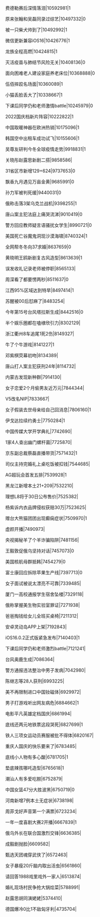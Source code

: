 费德勒赛后深情落泪|10592981|1

原来张翰和吴磊同录过综艺|10497332|0

被一只柴犬帅到了|10492992|1

微信更新兼容iOS16|10426776|1

龙族全程高燃|10424815|1

灭活疫苗与肺结节风险无关|10408136|0

面向困难老人建设家庭养老床位|10368888|0

伍佰摔跤名场面|10360089|1

小猫丢脸丢大了|10338667|1

下课后同学仍和老师激情battle|10245979|0

2022国庆档新片阵容|10222822|1

中国取暖神器在欧洲热销|10175096|1

韩国空中出租车成功试飞|10155606|1

吴尊友研判今冬全球疫情走势|9918831|1

关晓彤赵露思新剧二搭|9858586|

31省区市新增129+624|9737653|0

飘香九月遇见万亩金黄|9685991|0

孙力军被判死缓|9440031|0

俄称击落3架乌克兰战机|9398255|1

唐山案主犯法庭上痛哭流涕|9010419|0

警方回应教师疑言语骚扰女学生|8990721|0

美国死亡谷魔鬼洞现沙漠海啸|8740324|1

全网帮冬冬向37求婚|8637659|0

黄晓明王鸥新剧复古风造型|8613639|1

误发收礼记录老师被停职|8565133|

周深看了都要愣两秒|8511637|0

江西95%区域达到特旱|8497414|1

苏醒被00后怼麻了|8483254|

今年第15号台风塔拉斯生成|8442516|0

半个娱乐圈都在嗑棣欣引力|8302129|

浙江衢州8车追尾1死2伤|8149327|

牛了个牛游戏|8141227|1

邓紫棋荧幕初吻|8134389|

唐山打人案主犯获刑24年|8114732|

内蒙古发现新种群|7914130|

女子恋爱2个月偷男友近万元|7844344|

V5改名NIP|7833667|

女子假装去世母亲给自己回消息|7806160|1

伊戈达拉续约勇士|7750284|1

中国传媒大学开学典礼|7742690|

1家4人查出幽门螺杆菌|7725870|

京东副总裁蔡磊直播带货|7571432|1

司仪主持完婚礼上桌吃饭被扣钱|7544685|

AG超玩会首发五排|7539928|1

黑龙江新增本土21+209|7532210|

理想L8将于30日公布售价|7525382|

杨紫诉内衣品牌侵权获赔30万|7523625|

赠台大熊猫团团出现癫痫症状|7509970|1

虚颜开播|7490973|

央视揭秘羊了个羊诈骗陷阱|7481156|

王毅敦促俄乌坚持对话|7457073|0

美国核航母群抵韩|7454279|0

富士康回应拆除苹果生产线|7397713|0

女子面试被说太漂亮不可靠|7339485|

厦门一高校通报学生宿舍坠楼|7329118|

俄称掌握美生物实验室罪证|7271938|

爸爸掏钱给女儿全班买桌椅|7211312|

安卓灵动岛APP上架|7192843|

iOS16.0.2正式版紧急发布|7140403|1

下课后同学仍和老师激烈battle|7121241|

台风奥鹿生成|7086364|

警方通报违法整治中男子发病|7042980|

陈继志等28人获刑|6993225|

美不再限制进口中国钕磁体|6929972|

男子打游戏听出网友病危|6884662|1

电影平凡英雄定档国庆|6861994|

底线还两元地铁票这段哭死|6827699|1

铁人三项女运动员赛服被批不得体|6820167|

重庆人国庆的快乐要来了|6783485|

底线小人物有多心酸|6781705|1

垫底辣孩哪吒造型|6765618|1

潮汕人有多爱吃朥|6752879|

中国女篮47分大胜波黑|6750719|0

河南新增7例本土无症状|6738198|

周菲戈好声音第一个满票|6723234|

一年一度喜剧大赛2开播|6667839|1

俄乌外长在联合国激烈交锋|6636385|

成毅剧抛脸|6609582|

甄选天团魂穿武侠了|6572463|

女子暴瘦20斤脑内取出活虫|6561860|

请回答1988戏里戏外一家人|6513874|

婚礼现场村民争抢大锅烩菜|5788991|

赵露思胡同演姥姥|5374410|

德国爆冷0比1不敌匈牙利|4735704|

